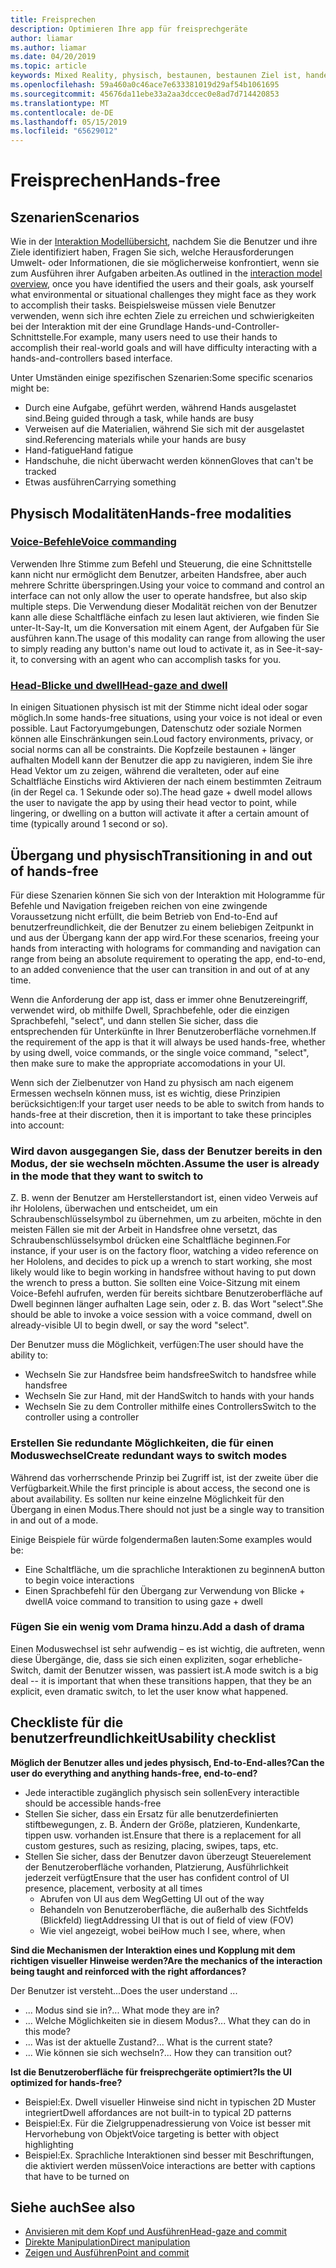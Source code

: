```yaml
---
title: Freisprechen
description: Optimieren Ihre app für freisprechgeräte
author: liamar
ms.author: liamar
ms.date: 04/20/2019
ms.topic: article
keywords: Mixed Reality, physisch, bestaunen, bestaunen Ziel ist, handelt es sich bei Interaktion, Entwurf
ms.openlocfilehash: 59a460a0c46ace7e633381019d29af54b1061695
ms.sourcegitcommit: 45676da11ebe33a2aa3dccec0e8ad7d714420853
ms.translationtype: MT
ms.contentlocale: de-DE
ms.lasthandoff: 05/15/2019
ms.locfileid: "65629012"
---
```

# <a name="hands-free"></a><span data-ttu-id="7ba5c-104">Freisprechen</span><span class="sxs-lookup"><span data-stu-id="7ba5c-104">Hands-free</span></span>



## <a name="scenarios"></a><span data-ttu-id="7ba5c-105">Szenarien</span><span class="sxs-lookup"><span data-stu-id="7ba5c-105">Scenarios</span></span>

<span data-ttu-id="7ba5c-106">Wie in der [Interaktion Modellübersicht](interaction-fundamentals.md), nachdem Sie die Benutzer und ihre Ziele identifiziert haben, Fragen Sie sich, welche Herausforderungen Umwelt- oder Informationen, die sie möglicherweise konfrontiert, wenn sie zum Ausführen ihrer Aufgaben arbeiten.</span><span class="sxs-lookup"><span data-stu-id="7ba5c-106">As outlined in the [interaction model overview](interaction-fundamentals.md), once you have identified the users and their goals, ask yourself what environmental or situational challenges they might face as they work to accomplish their tasks.</span></span> <span data-ttu-id="7ba5c-107">Beispielsweise müssen viele Benutzer verwenden, wenn sich ihre echten Ziele zu erreichen und schwierigkeiten bei der Interaktion mit der eine Grundlage Hands-und-Controller-Schnittstelle.</span><span class="sxs-lookup"><span data-stu-id="7ba5c-107">For example, many users need to use their hands to accomplish their real-world goals and will have difficulty interacting with a hands-and-controllers based interface.</span></span> 

<span data-ttu-id="7ba5c-108">Unter Umständen einige spezifischen Szenarien:</span><span class="sxs-lookup"><span data-stu-id="7ba5c-108">Some specific scenarios might be:</span></span> 
* <span data-ttu-id="7ba5c-109">Durch eine Aufgabe, geführt werden, während Hands ausgelastet sind.</span><span class="sxs-lookup"><span data-stu-id="7ba5c-109">Being guided through a task, while hands are busy</span></span>
* <span data-ttu-id="7ba5c-110">Verweisen auf die Materialien, während Sie sich mit der ausgelastet sind.</span><span class="sxs-lookup"><span data-stu-id="7ba5c-110">Referencing materials while your hands are busy</span></span>
* <span data-ttu-id="7ba5c-111">Hand-fatigue</span><span class="sxs-lookup"><span data-stu-id="7ba5c-111">Hand fatigue</span></span>
* <span data-ttu-id="7ba5c-112">Handschuhe, die nicht überwacht werden können</span><span class="sxs-lookup"><span data-stu-id="7ba5c-112">Gloves that can't be tracked</span></span>
* <span data-ttu-id="7ba5c-113">Etwas ausführen</span><span class="sxs-lookup"><span data-stu-id="7ba5c-113">Carrying something</span></span>


## <a name="hands-free-modalities"></a><span data-ttu-id="7ba5c-114">Physisch Modalitäten</span><span class="sxs-lookup"><span data-stu-id="7ba5c-114">Hands-free modalities</span></span>

### <a name="voice-commandingvoice-designmd"></a>[<span data-ttu-id="7ba5c-115">Voice-Befehle</span><span class="sxs-lookup"><span data-stu-id="7ba5c-115">Voice commanding</span></span>](voice-design.md)

<span data-ttu-id="7ba5c-116">Verwenden Ihre Stimme zum Befehl und Steuerung, die eine Schnittstelle kann nicht nur ermöglicht dem Benutzer, arbeiten Handsfree, aber auch mehrere Schritte überspringen.</span><span class="sxs-lookup"><span data-stu-id="7ba5c-116">Using your voice to command and control an interface can not only allow the user to operate handsfree, but also skip multiple steps.</span></span> <span data-ttu-id="7ba5c-117">Die Verwendung dieser Modalität reichen von der Benutzer kann alle diese Schaltfläche einfach zu lesen laut aktivieren, wie finden Sie unter-It-Say-It, um die Konversation mit einem Agent, der Aufgaben für Sie ausführen kann.</span><span class="sxs-lookup"><span data-stu-id="7ba5c-117">The usage of this modality can range from allowing the user to simply reading any button's name out loud to activate it, as in See-it-say-it, to conversing with an agent who can accomplish tasks for you.</span></span>



### <a name="head-gaze-and-dwellgaze-and-dwellmd"></a>[<span data-ttu-id="7ba5c-118">Head-Blicke und dwell</span><span class="sxs-lookup"><span data-stu-id="7ba5c-118">Head-gaze and dwell</span></span>](gaze-and-dwell.md)

<span data-ttu-id="7ba5c-119">In einigen Situationen physisch ist mit der Stimme nicht ideal oder sogar möglich.</span><span class="sxs-lookup"><span data-stu-id="7ba5c-119">In some hands-free situations, using your voice is not ideal or even possible.</span></span> <span data-ttu-id="7ba5c-120">Laut Factoryumgebungen, Datenschutz oder soziale Normen können alle Einschränkungen sein.</span><span class="sxs-lookup"><span data-stu-id="7ba5c-120">Loud factory environments, privacy, or social norms can all be constraints.</span></span> <span data-ttu-id="7ba5c-121">Die Kopfzeile bestaunen + länger aufhalten Modell kann der Benutzer die app zu navigieren, indem Sie ihre Head Vektor um zu zeigen, während die veralteten, oder auf eine Schaltfläche Einstichs wird Aktivieren der nach einem bestimmten Zeitraum (in der Regel ca. 1 Sekunde oder so).</span><span class="sxs-lookup"><span data-stu-id="7ba5c-121">The head gaze + dwell model allows the user to navigate the app by using their head vector to point, while lingering, or dwelling on a button will activate it after a certain amount of time (typically around 1 second or so).</span></span> 


## <a name="transitioning-in-and-out-of-hands-free"></a><span data-ttu-id="7ba5c-122">Übergang und physisch</span><span class="sxs-lookup"><span data-stu-id="7ba5c-122">Transitioning in and out of hands-free</span></span>

<span data-ttu-id="7ba5c-123">Für diese Szenarien können Sie sich von der Interaktion mit Hologramme für Befehle und Navigation freigeben reichen von eine zwingende Voraussetzung nicht erfüllt, die beim Betrieb von End-to-End auf benutzerfreundlichkeit, die der Benutzer zu einem beliebigen Zeitpunkt in und aus der Übergang kann der app wird.</span><span class="sxs-lookup"><span data-stu-id="7ba5c-123">For these scenarios, freeing your hands from interacting with holograms for commanding and navigation can range from being an absolute requirement to operating the app, end-to-end, to an added convenience that the user can transition in and out of at any time.</span></span> 

<span data-ttu-id="7ba5c-124">Wenn die Anforderung der app ist, dass er immer ohne Benutzereingriff, verwendet wird, ob mithilfe Dwell, Sprachbefehle, oder die einzigen Sprachbefehl, "select", und dann stellen Sie sicher, dass die entsprechenden für Unterkünfte in Ihrer Benutzeroberfläche vornehmen.</span><span class="sxs-lookup"><span data-stu-id="7ba5c-124">If the requirement of the app is that it will always be used hands-free, whether by using dwell, voice commands, or the single voice command, "select", then make sure to make the appropriate accomodations in your UI.</span></span> 

<span data-ttu-id="7ba5c-125">Wenn sich der Zielbenutzer von Hand zu physisch am nach eigenem Ermessen wechseln können muss, ist es wichtig, diese Prinzipien berücksichtigen:</span><span class="sxs-lookup"><span data-stu-id="7ba5c-125">If your target user needs to be able to switch from hands to hands-free at their discretion, then it is important to take these principles into account:</span></span>

### <a name="assume-the-user-is-already-in-the-mode-that-they-want-to-switch-to"></a><span data-ttu-id="7ba5c-126">Wird davon ausgegangen Sie, dass der Benutzer bereits in den Modus, der sie wechseln möchten.</span><span class="sxs-lookup"><span data-stu-id="7ba5c-126">Assume the user is already in the mode that they want to switch to</span></span>
<span data-ttu-id="7ba5c-127">Z. B. wenn der Benutzer am Herstellerstandort ist, einen video Verweis auf ihr Hololens, überwachen und entscheidet, um ein Schraubenschlüsselsymbol zu übernehmen, um zu arbeiten, möchte in den meisten Fällen sie mit der Arbeit in Handsfree ohne versetzt, das Schraubenschlüsselsymbol drücken eine Schaltfläche beginnen.</span><span class="sxs-lookup"><span data-stu-id="7ba5c-127">For instance, if your user is on the factory floor, watching a video reference on her Hololens, and decides to pick up a wrench to start working, she most likely would like to begin working in handsfree without having to put down the wrench to press a button.</span></span> <span data-ttu-id="7ba5c-128">Sie sollten eine Voice-Sitzung mit einem Voice-Befehl aufrufen, werden für bereits sichtbare Benutzeroberfläche auf Dwell beginnen länger aufhalten Lage sein, oder z. B. das Wort "select".</span><span class="sxs-lookup"><span data-stu-id="7ba5c-128">She should be able to invoke a voice session with a voice command, dwell on already-visible UI to begin dwell, or say the word "select".</span></span>

<span data-ttu-id="7ba5c-129">Der Benutzer muss die Möglichkeit, verfügen:</span><span class="sxs-lookup"><span data-stu-id="7ba5c-129">The user should have the ability to:</span></span> 
* <span data-ttu-id="7ba5c-130">Wechseln Sie zur Handsfree beim handsfree</span><span class="sxs-lookup"><span data-stu-id="7ba5c-130">Switch to handsfree while handsfree</span></span>
* <span data-ttu-id="7ba5c-131">Wechseln Sie zur Hand, mit der Hand</span><span class="sxs-lookup"><span data-stu-id="7ba5c-131">Switch to hands with your hands</span></span>
* <span data-ttu-id="7ba5c-132">Wechseln Sie zu dem Controller mithilfe eines Controllers</span><span class="sxs-lookup"><span data-stu-id="7ba5c-132">Switch to the controller using a controller</span></span> 

### <a name="create-redundant-ways-to-switch-modes"></a><span data-ttu-id="7ba5c-133">Erstellen Sie redundante Möglichkeiten, die für einen Moduswechsel</span><span class="sxs-lookup"><span data-stu-id="7ba5c-133">Create redundant ways to switch modes</span></span>
<span data-ttu-id="7ba5c-134">Während das vorherrschende Prinzip bei Zugriff ist, ist der zweite über die Verfügbarkeit.</span><span class="sxs-lookup"><span data-stu-id="7ba5c-134">While the first principle is about access, the second one is about availability.</span></span> <span data-ttu-id="7ba5c-135">Es sollten nur keine einzelne Möglichkeit für den Übergang in einen Modus.</span><span class="sxs-lookup"><span data-stu-id="7ba5c-135">There should not just be a single way to transition in and out of a mode.</span></span> 

<span data-ttu-id="7ba5c-136">Einige Beispiele für würde folgendermaßen lauten:</span><span class="sxs-lookup"><span data-stu-id="7ba5c-136">Some examples would be:</span></span> 
* <span data-ttu-id="7ba5c-137">Eine Schaltfläche, um die sprachliche Interaktionen zu beginnen</span><span class="sxs-lookup"><span data-stu-id="7ba5c-137">A button to begin voice interactions</span></span>
* <span data-ttu-id="7ba5c-138">Einen Sprachbefehl für den Übergang zur Verwendung von Blicke + dwell</span><span class="sxs-lookup"><span data-stu-id="7ba5c-138">A voice command to transition to using gaze + dwell</span></span>

### <a name="add-a-dash-of-drama"></a><span data-ttu-id="7ba5c-139">Fügen Sie ein wenig vom Drama hinzu.</span><span class="sxs-lookup"><span data-stu-id="7ba5c-139">Add a dash of drama</span></span>
<span data-ttu-id="7ba5c-140">Einen Moduswechsel ist sehr aufwendig – es ist wichtig, die auftreten, wenn diese Übergänge, die, dass sie sich einen expliziten, sogar erhebliche-Switch, damit der Benutzer wissen, was passiert ist.</span><span class="sxs-lookup"><span data-stu-id="7ba5c-140">A mode switch is a big deal -- it is important that when these transitions happen, that they be an explicit, even dramatic switch, to let the user know what happened.</span></span> 


## <a name="usability-checklist"></a><span data-ttu-id="7ba5c-141">Checkliste für die benutzerfreundlichkeit</span><span class="sxs-lookup"><span data-stu-id="7ba5c-141">Usability checklist</span></span>

<span data-ttu-id="7ba5c-142">**Möglich der Benutzer alles und jedes physisch, End-to-End-alles?**</span><span class="sxs-lookup"><span data-stu-id="7ba5c-142">**Can the user do everything and anything hands-free, end-to-end?**</span></span>
* <span data-ttu-id="7ba5c-143">Jede interactible zugänglich physisch sein sollen</span><span class="sxs-lookup"><span data-stu-id="7ba5c-143">Every interactible should be accessible hands-free</span></span>
* <span data-ttu-id="7ba5c-144">Stellen Sie sicher, dass ein Ersatz für alle benutzerdefinierten stiftbewegungen, z. B. Ändern der Größe, platzieren, Kundenkarte, tippen usw. vorhanden ist.</span><span class="sxs-lookup"><span data-stu-id="7ba5c-144">Ensure that there is a replacement for all custom gestures, such as resizing, placing, swipes, taps, etc.</span></span>
* <span data-ttu-id="7ba5c-145">Stellen Sie sicher, dass der Benutzer davon überzeugt Steuerelement der Benutzeroberfläche vorhanden, Platzierung, Ausführlichkeit jederzeit verfügt</span><span class="sxs-lookup"><span data-stu-id="7ba5c-145">Ensure that the user has confident control of UI presence, placement, verbosity at all times</span></span>
    * <span data-ttu-id="7ba5c-146">Abrufen von UI aus dem Weg</span><span class="sxs-lookup"><span data-stu-id="7ba5c-146">Getting UI out of the way</span></span>
    * <span data-ttu-id="7ba5c-147">Behandeln von Benutzeroberfläche, die außerhalb des Sichtfelds (Blickfeld) liegt</span><span class="sxs-lookup"><span data-stu-id="7ba5c-147">Addressing UI that is out of field of view (FOV)</span></span>
    * <span data-ttu-id="7ba5c-148">Wie viel angezeigt, wobei bei</span><span class="sxs-lookup"><span data-stu-id="7ba5c-148">How much I see, where, when</span></span>

<span data-ttu-id="7ba5c-149">**Sind die Mechanismen der Interaktion eines und Kopplung mit dem richtigen visueller Hinweise werden?**</span><span class="sxs-lookup"><span data-stu-id="7ba5c-149">**Are the mechanics of the interaction being taught and reinforced with the right affordances?**</span></span>

<span data-ttu-id="7ba5c-150">Der Benutzer ist versteht...</span><span class="sxs-lookup"><span data-stu-id="7ba5c-150">Does the user understand ...</span></span>
* <span data-ttu-id="7ba5c-151">... Modus sind sie in?</span><span class="sxs-lookup"><span data-stu-id="7ba5c-151">... What mode they are in?</span></span>
* <span data-ttu-id="7ba5c-152">... Welche Möglichkeiten sie in diesem Modus?</span><span class="sxs-lookup"><span data-stu-id="7ba5c-152">... What they can do in this mode?</span></span>
* <span data-ttu-id="7ba5c-153">... Was ist der aktuelle Zustand?</span><span class="sxs-lookup"><span data-stu-id="7ba5c-153">... What is the current state?</span></span>
* <span data-ttu-id="7ba5c-154">... Wie können sie sich wechseln?</span><span class="sxs-lookup"><span data-stu-id="7ba5c-154">... How they can transition out?</span></span>
    
<span data-ttu-id="7ba5c-155">**Ist die Benutzeroberfläche für freisprechgeräte optimiert?**</span><span class="sxs-lookup"><span data-stu-id="7ba5c-155">**Is the UI optimized for hands-free?**</span></span>   

* <span data-ttu-id="7ba5c-156">Beispiel:</span><span class="sxs-lookup"><span data-stu-id="7ba5c-156">Ex.</span></span> <span data-ttu-id="7ba5c-157">Dwell visueller Hinweise sind nicht in typischen 2D Muster integriert</span><span class="sxs-lookup"><span data-stu-id="7ba5c-157">Dwell affordances are not built-in to typical 2D patterns</span></span>
* <span data-ttu-id="7ba5c-158">Beispiel:</span><span class="sxs-lookup"><span data-stu-id="7ba5c-158">Ex.</span></span> <span data-ttu-id="7ba5c-159">Für die Zielgruppenadressierung von Voice ist besser mit Hervorhebung von Objekt</span><span class="sxs-lookup"><span data-stu-id="7ba5c-159">Voice targeting is better with object highlighting</span></span>
* <span data-ttu-id="7ba5c-160">Beispiel:</span><span class="sxs-lookup"><span data-stu-id="7ba5c-160">Ex.</span></span> <span data-ttu-id="7ba5c-161">Sprachliche Interaktionen sind besser mit Beschriftungen, die aktiviert werden müssen</span><span class="sxs-lookup"><span data-stu-id="7ba5c-161">Voice interactions are better with captions that have to be turned on</span></span>


## <a name="see-also"></a><span data-ttu-id="7ba5c-162">Siehe auch</span><span class="sxs-lookup"><span data-stu-id="7ba5c-162">See also</span></span>
* [<span data-ttu-id="7ba5c-163">Anvisieren mit dem Kopf und Ausführen</span><span class="sxs-lookup"><span data-stu-id="7ba5c-163">Head-gaze and commit</span></span>](gaze-and-commit.md)
* [<span data-ttu-id="7ba5c-164">Direkte Manipulation</span><span class="sxs-lookup"><span data-stu-id="7ba5c-164">Direct manipulation</span></span>](direct-manipulation.md)
* [<span data-ttu-id="7ba5c-165">Zeigen und Ausführen</span><span class="sxs-lookup"><span data-stu-id="7ba5c-165">Point and commit</span></span>](point-and-commit.md)
